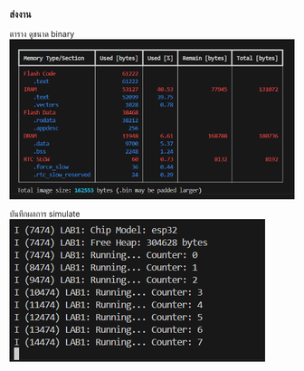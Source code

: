 ### ส่งงาน ###

ตาราง ดูขนาด binary
![alt text](image-4.png)

บันทึกผลการ simulate
![alt text](image-5.png)